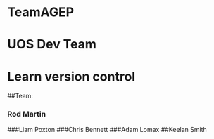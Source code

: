 # TeamAGEP
# UOS Dev Team
# Learn version control

##Team:
### Rod Martin
###Liam Poxton
###Chris Bennett
###Adam Lomax
##Keelan Smith